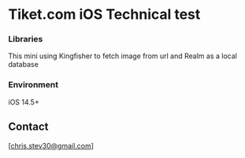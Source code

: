 # Tiket.com iOS Technical test

### Libraries

This mini using Kingfisher to fetch image from url and Realm as a local database

### Environment

iOS 14.5+

## Contact

[chris.stev30@gmail.com]

